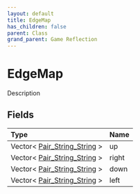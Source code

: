 ```yaml
---
layout: default
title: EdgeMap
has_children: false
parent: Class
grand_parent: Game Reflection
---
```

# EdgeMap
Description 

## Fields

| Type | Name |
|:-------------|:--------------|
| Vector< [Pair_String_String](/docs/game-reflection/classes/pair__string__string) > | up |
| Vector< [Pair_String_String](/docs/game-reflection/classes/pair__string__string) > | right |
| Vector< [Pair_String_String](/docs/game-reflection/classes/pair__string__string) > | down |
| Vector< [Pair_String_String](/docs/game-reflection/classes/pair__string__string) > | left |

